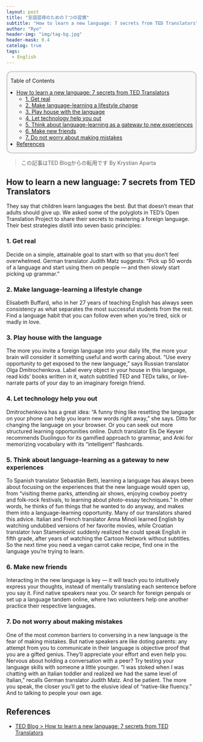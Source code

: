 ```yaml
---
layout: post
title: "言語習得のための７つの習慣"
subtitle: "How to learn a new language: 7 secrets from TED Translators"
author: "Ryo"
header-img: "img/tag-bg.jpg"
header-mask: 0.4
catelog: true
tags:
  - English
---
```


<div style='border-radius: 1em; border-style:solid; border-color:#D3D3D3; background-color:#F8F8F8'>
<p class="h4">&nbsp;&nbsp;Table of Contents</p>
<!-- START doctoc generated TOC please keep comment here to allow auto update -->
<!-- DON'T EDIT THIS SECTION, INSTEAD RE-RUN doctoc TO UPDATE -->

- [How to learn a new language: 7 secrets from TED Translators](#how-to-learn-a-new-language-7-secrets-from-ted-translators)
  - [1. Get real](#1-get-real)
  - [2. Make language-learning a lifestyle change](#2-make-language-learning-a-lifestyle-change)
  - [3. Play house with the language](#3-play-house-with-the-language)
  - [4. Let technology help you out](#4-let-technology-help-you-out)
  - [5. Think about language-learning as a gateway to new experiences](#5-think-about-language-learning-as-a-gateway-to-new-experiences)
  - [6. Make new friends](#6-make-new-friends)
  - [7. Do not worry about making mistakes](#7-do-not-worry-about-making-mistakes)
- [References](#references)

<!-- END doctoc generated TOC please keep comment here to allow auto update -->

</div>


> この記事はTED Blogからの転用です By Krystian Aparta

## How to learn a new language: 7 secrets from TED Translators

They say that children learn languages the best. But that doesn’t mean that adults should give up. We asked some of the polyglots in TED’s Open Translation Project to share their secrets to mastering a foreign language. Their best strategies distill into seven basic principles:

### 1. Get real 

Decide on a simple, attainable goal to start with so that you don’t feel overwhelmed. German translator Judith Matz suggests: “Pick up 50 words of a language and start using them on people — and then slowly start picking up grammar.”
    
### 2. Make language-learning a lifestyle change

Elisabeth Buffard, who in her 27 years of teaching English has always seen consistency as what separates the most successful students from the rest. Find a language habit that you can follow even when you’re tired, sick or madly in love.
    
### 3. Play house with the language

The more you invite a foreign language into your daily life, the more your brain will consider it something useful and worth caring about. “Use every opportunity to get exposed to the new language,” says Russian translator Olga Dmitrochenkova. Label every object in your house in this language, read kids’ books written in it, watch subtitled TED and TEDx talks, or live-narrate parts of your day to an imaginary foreign friend.
    
### 4. Let technology help you out

Dmitrochenkova has a great idea: “A funny thing like resetting the language on your phone can help you learn new words right away,” she says. Ditto for changing the language on your browser. Or you can seek out more structured learning opportunities online. Dutch translator Els De Keyser recommends Duolinguo for its gamified approach to grammar, and Anki for memorizing vocabulary with its “intelligent” flashcards.

### 5. Think about language-learning as a gateway to new experiences

To Spanish translator Sebastián Betti, learning a language has always been about focusing on the experiences that the new language would open up, from “visiting theme parks, attending air shows, enjoying cowboy poetry and folk-rock festivals, to learning about photo-essay techniques.” In other words, he thinks of fun things that he wanted to do anyway, and makes them into a language-learning opportunity. Many of our translators shared this advice. Italian and French translator Anna Minoli learned English by watching undubbed versions of her favorite movies, while Croatian translator Ivan Stamenković suddenly realized he could speak English in fifth grade, after years of watching the Cartoon Network without subtitles. So the next time you need a vegan carrot cake recipe, find one in the language you’re trying to learn.

### 6. Make new friends

Interacting in the new language is key — it will teach you to intuitively express your thoughts, instead of mentally translating each sentence before you say it. Find native speakers near you. Or search for foreign penpals or set up a language tandem online, where two volunteers help one another practice their respective languages.

### 7. Do not worry about making mistakes

One of the most common barriers to conversing in a new language is the fear of making mistakes. But native speakers are like doting parents: any attempt from you to communicate in their language is objective proof that you are a gifted genius. They’ll appreciate your effort and even help you. Nervous about holding a conversation with a peer? Try testing your language skills with someone a little younger. “I was stoked when I was chatting with an Italian toddler and realized we had the same level of Italian,” recalls German translator Judith Matz. And be patient. The more you speak, the closer you’ll get to the elusive ideal of “native-like fluency.” And to talking to people your own age.


## References

- [TED Blog > How to learn a new language: 7 secrets from TED Translators](https://blog.ted.com/how-to-learn-a-new-language-7-secrets-from-ted-translators/)